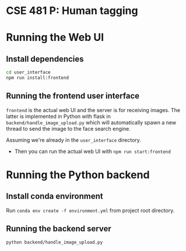 # CSE 481 P: Human tagging


# Running the Web UI
## Install dependencies
```bash
cd user_interface
npm run install:frontend
```
## Running the frontend user interface
`frontend` is the actual web UI and the server is for receiving images. The latter is implemented in Python with flask in `backend/handle_image_upload.py` which will automatically spawn a new thread to send the image to the face search engine.

Assuming we're already in the `user_interface` directory.

- Then you can run the actual web UI with `npm run start:frontend`

# Running the Python backend
## Install conda environment
Run `conda env create -f environment.yml` from project root directory.

## Running the backend server
`python backend/handle_image_upload.py`

